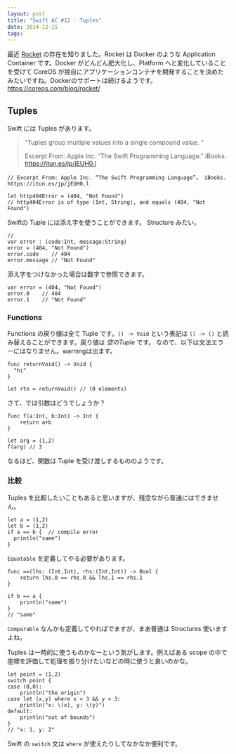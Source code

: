```yaml
---
layout: post
title: "Swift AC #12 - Tuples"
date: 2014-12-15
tags:
---
```


最近 [Rocket](https://github.com/coreos/rocket) の存在を知りました。Rocket は Docker のような Application Container です。Docker がどんどん肥大化し、Platform へと変化していることを受けて CoreOS が独自にアプリケーションコンテナを開発することを決めたみたいですね。Dockerのサポートは続けるようです。https://coreos.com/blog/rocket/

## Tuples
Swift には Tuples があります。

> “Tuples group multiple values into a single compound value. ”
>
> Excerpt From: Apple Inc. “The Swift Programming Language.” iBooks. https://itun.es/jp/jEUH0.l

```
// Excerpt From: Apple Inc. “The Swift Programming Language”。 iBooks. https://itun.es/jp/jEUH0.l

let http404Error = (404, "Not Found")
// http404Error is of type (Int, String), and equals (404, "Not Found")
```


Swiftの Tuple には添え字を使うことができます。
Structure みたい。

```
//
var error : (code:Int, message:String)
error = (404, "Not Found")
error.code    // 404
error.message // "Not Found"
```

添え字をつけなかった場合は数字で参照できます。

```
var error = (404, "Not Found")
error.0    // 404
error.1    // "Not Found"
```

### Functions

Functions の戻り値は全て Tuple です。`() -> Void` という表記は `() -> ()` と読み替えることができます。戻り値は *空のTuple* です。
なので、以下は文法エラーにはなりません。warningは出ます。

```
func returnVoid() -> Void {
  "hi"
}

let rtn = returnVoid() // (0 elements)
```

さて、では引数はどうでしょうか？

```
func f(a:Int, b:Int) -> Int {
    return a+b
}

let arg = (1,2)
f(arg) // 3
```

なるほど、関数は Tuple を受け渡しするもののようです。

### 比較

Tuples を比較したいこともあると思いますが、残念ながら普通にはできません。

```
let a = (1,2)
let b = (1,2)
if a == b {  // compile error
  println("same")
}
```

`Equatable` を定義してやる必要があります。

```
func ==(lhs: (Int,Int), rhs:(Int,Int)) -> Bool {
    return lhs.0 == rhs.0 && lhs.1 == rhs.1
}

if b == a {
    println("same")
}
// "same"
```

`Comparable` なんかも定義してやればでますが、まあ普通は Structures 使いますよね。

Tuples は一時的に使うものかなーという気がします。例えばある scope の中で座標を評価して処理を振り分けたいなどの時に使うと良いのかな。

```
let point = (1,2)
switch point {
case (0,0):
    println("the origin")
case let (x,y) where x < 3 && y < 3:
    println("x: \(x), y: \(y)")
default:
    println("out of bounds")
}
// "x: 1, y: 2"
```

Swift の `switch` 文は `where` が使えたりしてなかなか便利です。

